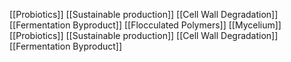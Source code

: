 [[Probiotics]]
[[Sustainable production]]
[[Cell Wall Degradation]]
[[Fermentation Byproduct]]
[[Flocculated Polymers]]
[[Mycelium]]
[[Probiotics]]
[[Sustainable production]]
[[Cell Wall Degradation]]
[[Fermentation Byproduct]]
